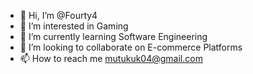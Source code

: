 - 👋 Hi, I’m @Fourty4
- 👀 I’m interested in Gaming
- 🌱 I’m currently learning Software Engineering
- 💞️ I’m looking to collaborate on E-commerce Platforms
- 📫 How to reach me mutukuk04@gmail.com

<!---
Fourty4/Fourty4 is a ✨ special ✨ repository because its `README.md` (this file) appears on your GitHub profile.
You can click the Preview link to take a look at your changes.
--->
